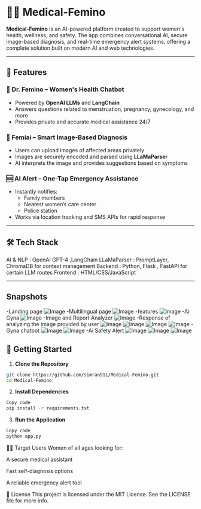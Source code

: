 
# 👩‍⚕️ Medical-Femino

**Medical-Femino** is an AI-powered platform created to support women's health, wellness, and safety. The app combines conversational AI, secure image-based diagnosis, and real-time emergency alert systems, offering a complete solution built on modern AI and web technologies.

---

## 🧠 Features

### 💬 Dr. Femino – Women's Health Chatbot
- Powered by **OpenAI LLMs** and **LangChain**
- Answers questions related to menstruation, pregnancy, gynecology, and more
- Provides private and accurate medical assistance 24/7

### 🩻 Femiai – Smart Image-Based Diagnosis
- Users can upload images of affected areas privately
- Images are securely encoded and parsed using **LLaMaParser**
- AI interprets the image and provides suggestions based on symptoms

### 🆘 AI Alert – One-Tap Emergency Assistance
- Instantly notifies:
  - Family members
  - Nearest women’s care center
  - Police station
- Works via location tracking and SMS APIs for rapid response

---

## 🛠️ Tech Stack
AI & NLP : OpenAI GPT-4 ,LangChain
LLaMaParser : PromptLayer, ChromaDB for context management
Backend : Python, Flask , FastAPI for certain LLM routes
Frontend : HTML/CSS/JavaScript

---

## Snapshots
-Landing page
![Image](https://github.com/user-attachments/assets/08872364-0c0a-46ae-9a5c-96a6dc264d39)
-Multilingual page
![Image](https://github.com/user-attachments/assets/113016e3-a8c7-4ba9-8a25-0d930d717c1b)
-features
![Image](https://github.com/user-attachments/assets/e0f0c90e-c0ab-45e1-a32b-842be18deb99)
-Ai Gyna
![Image](https://github.com/user-attachments/assets/c9dbfd32-b2a2-4bbd-a147-661ea390f576)
-Image and Report Analyzer
![Image](https://github.com/user-attachments/assets/ab13d37b-96c5-478a-ae8b-792c628b9143)
-Response of analyzing the image provided by user
![Image](https://github.com/user-attachments/assets/abf7b30c-d889-479d-80fc-1571a615d53f)
![Image](https://github.com/user-attachments/assets/aac59833-edfd-47ba-ae68-31fff89f9a69)
![Image](https://github.com/user-attachments/assets/02dbd78b-2ffb-45ae-9e08-86db34d6f9ae)
![Image](https://github.com/user-attachments/assets/074c35e2-390d-4080-88af-f9ce7726c97e)
-Gyna chatbot
![Image](https://github.com/user-attachments/assets/8326c89e-013b-4edd-8730-f64983cf7bff)
![Image](https://github.com/user-attachments/assets/6310c3b2-3098-4986-b02e-ae481c57df97)
-Ai Safety Alert
![Image](https://github.com/user-attachments/assets/9f85643f-b8d9-4faa-af07-732849c77df7)
![Image](https://github.com/user-attachments/assets/e32884bc-2710-4801-9bcb-65807e5be516)
![Image](https://github.com/user-attachments/assets/0edfe3d8-e3b4-4bc6-b25e-62fb2d6ee70e)



## 🚀 Getting Started

1. **Clone the Repository**
```bash
git clone https://github.com/simran911/Medical-Femino.git
cd Medical-Femino
```

2. **Install Dependencies**

```bash
Copy code
pip install -r requirements.txt
```

3. **Run the Application**

```bash
Copy code
python app.py
```
🙋‍♀️ Target Users
Women of all ages looking for:

A secure medical assistant

Fast self-diagnosis options

A reliable emergency alert tool

📄 License
This project is licensed under the MIT License. See the LICENSE file for more info.
